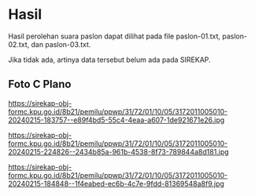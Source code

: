 # Hasil

Hasil perolehan suara paslon dapat dilihat pada file paslon-01.txt, paslon-02.txt, dan paslon-03.txt.

Jika tidak ada, artinya data tersebut belum ada pada SIREKAP.

## Foto C Plano

https://sirekap-obj-formc.kpu.go.id/8b21/pemilu/ppwp/31/72/01/10/05/3172011005010-20240215-183757--e89f4bd5-55c4-4eaa-a607-1de921671e26.jpg

https://sirekap-obj-formc.kpu.go.id/8b21/pemilu/ppwp/31/72/01/10/05/3172011005010-20240215-224826--2434b85a-961b-4538-8f73-789844a8d181.jpg

https://sirekap-obj-formc.kpu.go.id/8b21/pemilu/ppwp/31/72/01/10/05/3172011005010-20240215-184848--1f4eabed-ec6b-4c7e-9fdd-81369548a8f9.jpg
